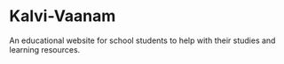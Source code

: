 # Kalvi-Vaanam
An educational website for school students to help with their studies and learning resources.
